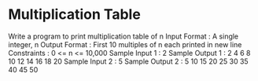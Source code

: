 # Multiplication Table

Write a program to print multiplication table of n
Input Format :
A single integer, n
Output Format :
First 10 multiples of n each printed in new line
Constraints :
0 <= n <= 10,000
Sample Input 1 :
2
Sample Output 1 :
2
4
6
8
10
12
14
16
18
20
Sample Input 2 :
5
Sample Output 2 :
5
10
15
20
25
30
35
40
45
50